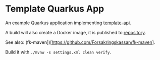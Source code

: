 # Template Quarkus App

An example Quarkus application implementing [template-api](https://github.com/Forsakringskassan/template-api).

A build will also create a Docker image, it is published to [repository](https://github.com/Forsakringskassan/repository).

See also: (fk-maven])[https://github.com/Forsakringskassan/fk-maven].

Build it with `./mvnw -s settings.xml clean verify`.
